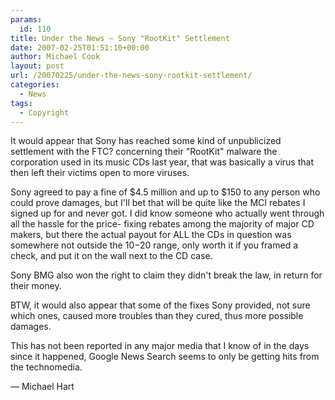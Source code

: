 ```yaml
---
params:
  id: 110
title: Under the News – Sony "RootKit" Settlement
date: 2007-02-25T01:51:10+00:00
author: Michael Cook
layout: post
url: /20070225/under-the-news-sony-rootkit-settlement/
categories:
  - News
tags:
  - Copyright
---
```

It would appear that Sony has reached some kind of unpublicized settlement with the FTC? concerning their "RootKit" malware the corporation used in its music CDs last year, that was basically a virus that then left their victims open to more viruses.

Sony agreed to pay a fine of $4.5 million and up to $150 to any person who could prove damages, but I'll bet that will be quite like the MCI rebates I signed up for and never got. I did know someone who actually went through all the hassle for the price- fixing rebates among the majority of major CD makers, but there the actual payout for ALL the CDs in question was somewhere not outside the $10-$20 range, only worth it if you framed a check, and put it on the wall next to the CD case.

Sony BMG also won the right to claim they didn't break the law, in return for their money.

BTW, it would also appear that some of the fixes Sony provided, not sure which ones, caused more troubles than they cured, thus more possible damages.

This has not been reported in any major media that I know of in the days since it happened, Google News Search seems to only be getting hits from the technomedia.

— Michael Hart
